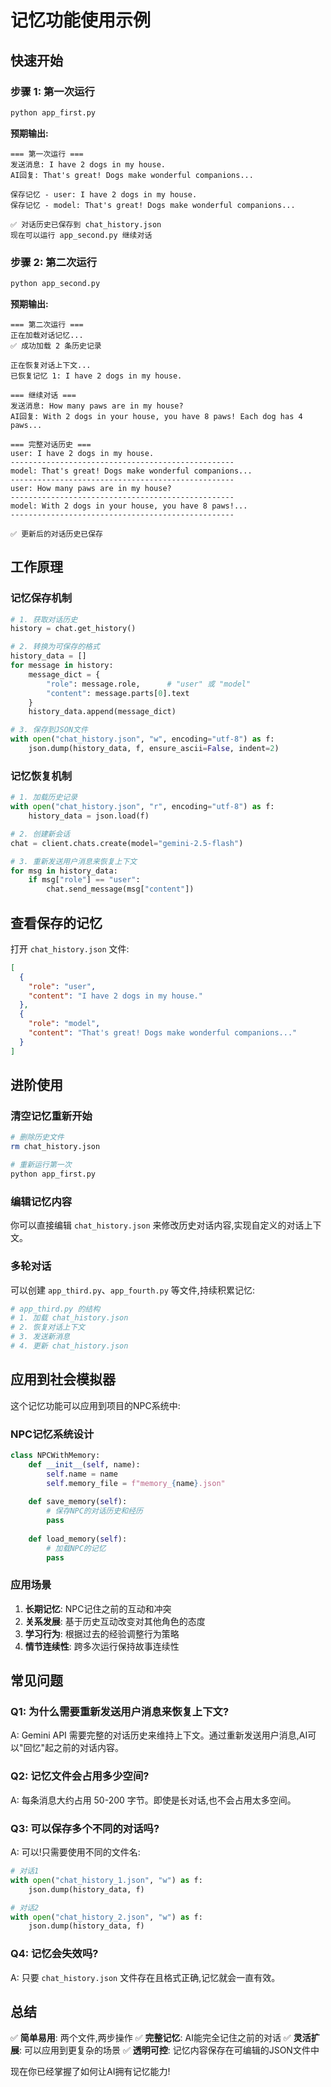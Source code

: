 # 记忆功能使用示例

## 快速开始

### 步骤 1: 第一次运行
```bash
python app_first.py
```

**预期输出:**
```
=== 第一次运行 ===
发送消息: I have 2 dogs in my house.
AI回复: That's great! Dogs make wonderful companions...

保存记忆 - user: I have 2 dogs in my house.
保存记忆 - model: That's great! Dogs make wonderful companions...

✅ 对话历史已保存到 chat_history.json
现在可以运行 app_second.py 继续对话
```

### 步骤 2: 第二次运行
```bash
python app_second.py
```

**预期输出:**
```
=== 第二次运行 ===
正在加载对话记忆...
✅ 成功加载 2 条历史记录

正在恢复对话上下文...
已恢复记忆 1: I have 2 dogs in my house.

=== 继续对话 ===
发送消息: How many paws are in my house?
AI回复: With 2 dogs in your house, you have 8 paws! Each dog has 4 paws...

=== 完整对话历史 ===
user: I have 2 dogs in my house.
--------------------------------------------------
model: That's great! Dogs make wonderful companions...
--------------------------------------------------
user: How many paws are in my house?
--------------------------------------------------
model: With 2 dogs in your house, you have 8 paws!...
--------------------------------------------------

✅ 更新后的对话历史已保存
```

## 工作原理

### 记忆保存机制
```python
# 1. 获取对话历史
history = chat.get_history()

# 2. 转换为可保存的格式
history_data = []
for message in history:
    message_dict = {
        "role": message.role,      # "user" 或 "model"
        "content": message.parts[0].text
    }
    history_data.append(message_dict)

# 3. 保存到JSON文件
with open("chat_history.json", "w", encoding="utf-8") as f:
    json.dump(history_data, f, ensure_ascii=False, indent=2)
```

### 记忆恢复机制
```python
# 1. 加载历史记录
with open("chat_history.json", "r", encoding="utf-8") as f:
    history_data = json.load(f)

# 2. 创建新会话
chat = client.chats.create(model="gemini-2.5-flash")

# 3. 重新发送用户消息来恢复上下文
for msg in history_data:
    if msg["role"] == "user":
        chat.send_message(msg["content"])
```

## 查看保存的记忆

打开 `chat_history.json` 文件:
```json
[
  {
    "role": "user",
    "content": "I have 2 dogs in my house."
  },
  {
    "role": "model",
    "content": "That's great! Dogs make wonderful companions..."
  }
]
```

## 进阶使用

### 清空记忆重新开始
```bash
# 删除历史文件
rm chat_history.json

# 重新运行第一次
python app_first.py
```

### 编辑记忆内容
你可以直接编辑 `chat_history.json` 来修改历史对话内容,实现自定义的对话上下文。

### 多轮对话
可以创建 `app_third.py`、`app_fourth.py` 等文件,持续积累记忆:
```python
# app_third.py 的结构
# 1. 加载 chat_history.json
# 2. 恢复对话上下文
# 3. 发送新消息
# 4. 更新 chat_history.json
```

## 应用到社会模拟器

这个记忆功能可以应用到项目的NPC系统中:

### NPC记忆系统设计
```python
class NPCWithMemory:
    def __init__(self, name):
        self.name = name
        self.memory_file = f"memory_{name}.json"
    
    def save_memory(self):
        # 保存NPC的对话历史和经历
        pass
    
    def load_memory(self):
        # 加载NPC的记忆
        pass
```

### 应用场景
1. **长期记忆**: NPC记住之前的互动和冲突
2. **关系发展**: 基于历史互动改变对其他角色的态度
3. **学习行为**: 根据过去的经验调整行为策略
4. **情节连续性**: 跨多次运行保持故事连续性

## 常见问题

### Q1: 为什么需要重新发送用户消息来恢复上下文?
A: Gemini API 需要完整的对话历史来维持上下文。通过重新发送用户消息,AI可以"回忆"起之前的对话内容。

### Q2: 记忆文件会占用多少空间?
A: 每条消息大约占用 50-200 字节。即使是长对话,也不会占用太多空间。

### Q3: 可以保存多个不同的对话吗?
A: 可以!只需要使用不同的文件名:
```python
# 对话1
with open("chat_history_1.json", "w") as f:
    json.dump(history_data, f)

# 对话2  
with open("chat_history_2.json", "w") as f:
    json.dump(history_data, f)
```

### Q4: 记忆会失效吗?
A: 只要 `chat_history.json` 文件存在且格式正确,记忆就会一直有效。

## 总结

✅ **简单易用**: 两个文件,两步操作
✅ **完整记忆**: AI能完全记住之前的对话
✅ **灵活扩展**: 可以应用到更复杂的场景
✅ **透明可控**: 记忆内容保存在可编辑的JSON文件中

现在你已经掌握了如何让AI拥有记忆能力!

